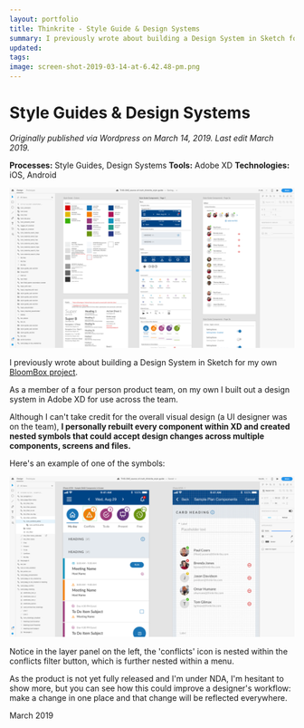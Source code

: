 ```yaml
---
layout: portfolio
title: Thinkrite - Style Guide & Design Systems
summary: I previously wrote about building a Design System in Sketch for my own Bloombox project.  Although I can't take credit for the overall visual design here (a UI designer was on the team), I rebuilt every component within XD and created nested symbols that could accept design changes across multiple components, screens and files.
updated: 
tags: 
image: screen-shot-2019-03-14-at-6.42.48-pm.png
---
```


# Style Guides & Design Systems

*Originally published via Wordpress on March 14, 2019.*
*Last edit March 2019.*

**Processes:** Style Guides, Design Systems
**Tools:** Adobe XD
**Technologies:** iOS, Android

![Screen Shot 2019-03-14 at 6.42.48 PM](2019-03-14-style-guide.assets/screen-shot-2019-03-14-at-6.42.48-pm-20191116234550851.png)

I previously wrote about building a Design System in Sketch for my own [BloomBox project](http://jasonmjam.es/portfolio/bloombox-design-sprint/).

As a member of a four person product team, on my own I built out a design system in Adobe XD for use across the team.

Although I can't take credit for the overall visual design (a UI designer was on the team), **I personally rebuilt every component within XD and created nested symbols that could accept design changes across multiple components, screens and files.**

Here's an example of one of the symbols:

![Screen Shot 2019-03-14 at 6.45.02 PM](2019-03-14-style-guide.assets/screen-shot-2019-03-14-at-6.45.02-pm.png)

Notice in the layer panel on the left, the 'conflicts' icon is nested within the conflicts filter button, which is further nested within a menu.

As the product is not yet fully released and I'm under NDA, I'm hesitant to show more, but you can see how this could improve a designer's workflow: make a change in one place and that change will be reflected everywhere.

March 2019
